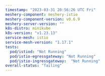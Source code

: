 ```yaml
---
timestamp: "2023-03-31 20:56:26 UTC Fri"
meshery-component: meshery-istio
meshery-component-version: v0.6.9
meshery-server-version: ""
k8s-distro: minikube
k8s-version: "v1.23.13"
service-mesh: istio
service-mesh-version: "1.17.1"
tests:
  pod/istiod: "Not Running"
  pod/istio-egressgateway: "Not Running"
  pod/istio-ingressgateway:  "Not Running"
overall-status: "failing"
---
```

